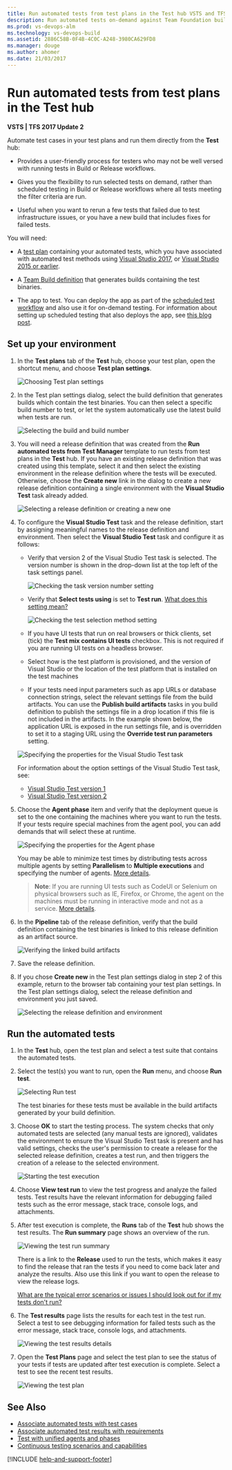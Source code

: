 ```yaml
---
title: Run automated tests from test plans in the Test hub VSTS and TFS 
description: Run automated tests on-demand against Team Foundation builds from test plans in the Test hub
ms.prod: vs-devops-alm
ms.technology: vs-devops-build
ms.assetid: 2886C58B-0F4B-4C0C-A248-3980CA629FD8 
ms.manager: douge
ms.author: ahomer
ms.date: 21/03/2017
---
```


# Run automated tests from test plans in the Test hub

**VSTS | TFS 2017 Update 2**

Automate test cases in your test plans and run them directly from the **Test** hub:

* Provides a user-friendly process for testers who may not be well
  versed with running tests in Build or Release workflows.

* Gives you the flexibility to run selected tests on demand,
  rather than scheduled testing in Build or Release workflows
  where all tests meeting the filter criteria are run.

* Useful when you want to rerun a few tests that failed due
  to test infrastructure issues, or you have a new build that
  includes fixes for failed tests.

<a name="prerequisites"></a>
You will need:

* A [test plan](../../manual-test/getting-started/create-a-test-plan.md)
  containing your automated tests, which you have associated with automated test methods using 
  [Visual Studio 2017](associate-automated-test-with-test-case.md), 
  or [Visual Studio 2015 or earlier](https://msdn.microsoft.com/en-us/library/dd380741%28v=vs.120%29.aspx).

* A [Team Build definition](../../build-release/apps/windows/dot-net.md)
  that generates builds containing the test binaries.

* The app to test. You can deploy the app as part of the 
  [scheduled test workflow](example-continuous-testing.md) and also use it for on-demand testing.
  For information about setting up scheduled testing that also deploys the app, see
  [this blog post](https://blogs.msdn.microsoft.com/visualstudioalm/2017/03/26/vstest-task-dons-a-new-avatar-testing-with-unified-agents-and-phases/).

## Set up your environment

1. In the **Test plans** tab of the **Test** hub, choose your test plan,
   open the shortcut menu, and choose **Test plan settings**.

   ![Choosing Test plan settings](_img/run-automated-tests-from-test-hub/run-auto-tests-from-hub-101.png)

1. In the Test plan settings dialog, select the build definition that generates builds which
   contain the test binaries. You can then select a specific build number to test, or let the
   system automatically use the latest build when tests are run.

   ![Selecting the build and build number](_img/run-automated-tests-from-test-hub/run-auto-tests-from-hub-102.png)

1. You will need a release definition that was created from the 
   **Run automated tests from Test Manager** template to run tests from test plans
   in the **Test** hub. If you have an existing release definition that was created
   using this template, select it and then select the existing environment in the
   release definition where the tests will be executed.
   Otherwise, choose the **Create new** link in the
   dialog to create a new release definition containing a single environment
   with the **Visual Studio Test** task already added.

   ![Selecting a release definition or creating a new one](_img/run-automated-tests-from-test-hub/run-auto-tests-from-hub-102a.png)

1. To configure the **Visual Studio Test** task and the release definition,
   start by assigning meaningful names to the release definition and environment.
   Then select the **Visual Studio Test** task and configure it as follows:
 
   * Verify that version 2 of the Visual Studio Test task is selected.
     The version number is shown in the drop-down list at the top left
     of the task settings panel. 

     ![Checking the task version number setting](_img/run-automated-tests-from-test-hub/run-auto-tests-from-hub-03.png) 

   * Verify that **Select tests using** is set to **Test run**.
     [What does this setting mean?](reference-qa.md#faq-ondemandruns) 

     ![Checking the test selection method setting](_img/run-automated-tests-from-test-hub/run-auto-tests-from-hub-02.png) 

   * If you have UI tests that run on real browsers or thick clients,
     set (tick) the **Test mix contains UI tests** checkbox. This is not
     required if you are running UI tests on a headless browser. 

   * Select how is the test platform is provisioned, and the version of
     Visual Studio or the location of the test platform that is installed
     on the test machines 

   * If your tests need input parameters such as app URLs or database
     connection strings, select the relevant settings file from the
     build artifacts. You can use the **Publish build artifacts** tasks
     in you build definition to publish the settings file in a drop
     location if this file is not included in the artifacts.
     In the example shown below, the application URL is exposed in the
     run settings file, and is overridden to set it to a staging URL
     using the **Override test run parameters** setting.

   ![Specifying the properties for the Visual Studio Test task](_img/run-automated-tests-from-test-hub/run-auto-tests-from-hub-06.png)

   For information about the option settings of the Visual Studio Test task, see:
   
   * [Visual Studio Test version 1](https://github.com/Microsoft/vsts-tasks/blob/releases/m109/Tasks/VsTest/README.md)
   * [Visual Studio Test version 2](https://github.com/Microsoft/vsts-tasks/blob/master/Tasks/VsTest/README.md)

1. Choose the **Agent phase** item and verify that the deployment queue
   is set to the one containing the machines where you want to run the
   tests. If your tests require special machines from the agent pool,
   you can add demands that will select these at runtime.

   ![Specifying the properties for the Agent phase](_img/run-automated-tests-from-test-hub/run-auto-tests-from-hub-04.png)

   You may be able to minimize test times by distributing tests across multiple
   agents by setting **Parallelism** to **Multiple executions** and specifying the number of agents.
   [More details](test-with-unified-agent-and-phases.md).

   > **Note**: If you are running UI tests such as CodeUI or Selenium
   on physical browsers such as IE, Firefox, or Chrome, the agent
   on the machines must be running in interactive mode and not
   as a service. [More details](reference-qa.md#faq-agentmode). 

1. In the **Pipeline** tab of the release definition, verify
   that the build definition containing the test binaries is linked
   to this release definition as an artifact source.  

   ![Verifying the linked build artifacts](_img/run-automated-tests-from-test-hub/run-auto-tests-from-hub-106.png)
 
1. Save the release definition.

1. If you chose **Create new** in the Test plan settings dialog in step 2
   of this example, return to the browser tab containing your test plan
   settings. In the Test plan settings dialog, select the release definition
   and environment you just saved.

   ![Selecting the release definition and environment](_img/run-automated-tests-from-test-hub/run-auto-tests-from-hub-107.png)

## Run the automated tests

1. In the **Test** hub, open the test plan and select a test suite that contains the
   automated tests.

1. Select the test(s) you want to run, open the **Run** menu,
   and choose **Run test**. 

   ![Selecting Run test](_img/run-automated-tests-from-test-hub/run-auto-tests-from-hub-108.png)

   The test binaries for these tests must be available
   in the build artifacts generated by your build definition.

1. Choose **OK** to start the testing process. The system checks that only
   automated tests are selected (any manual tests are ignored),
   validates the environment to ensure the Visual Studio Test
   task is present and has valid settings, checks the user's
   permission to create a release for the selected release
   definition, creates a test run, and then triggers the creation
   of a release to the selected environment.

   ![Starting the test execution](_img/run-automated-tests-from-test-hub/run-auto-tests-from-hub-109.png)

1. Choose **View test run** to view the test progress and analyze
   the failed tests. Test results have the relevant information
   for debugging failed tests such as the error message, stack trace,
   console logs, and attachments. 
 
1. After test execution is complete, the **Runs** tab of the
   **Test** hub shows the test results. The **Run summary** page
   shows an overview of the run.

   ![Viewing the test run summary](_img/run-automated-tests-from-test-hub/run-auto-tests-from-hub-110.png)
 
   There is a link to the **Release** used to run the tests, which
   makes it easy to find the release that ran the tests if you need
   to come back later and analyze the results. Also use this link if you
   want to open the release to view the release logs.

   [What are the typical error scenarios or issues I should look out for if my tests don't run?](reference-qa.md#faq-errors)

1. The **Test results** page lists the results for each test in the
   test run. Select a test to see debugging information for failed
   tests such as the error message, stack trace, console logs, and attachments. 

   ![Viewing the test results details](_img/run-automated-tests-from-test-hub/run-auto-tests-from-hub-111.png)

1. Open the **Test Plans** page and select the test plan to see the status
   of your tests if tests are updated after test execution is complete.
   Select a test to see the recent test results.

   ![Viewing the test plan](_img/run-automated-tests-from-test-hub/run-auto-tests-from-hub-112.png)
 
## See Also

* [Associate automated tests with test cases](associate-automated-test-with-test-case.md)
* [Associate automated test results with requirements](associate-automated-results-with-requirements.md)
* [Test with unified agents and phases](test-with-unified-agent-and-phases.md)
* [Continuous testing scenarios and capabilities](index.md)

[!INCLUDE [help-and-support-footer](_shared/help-and-support-footer.md)] 
